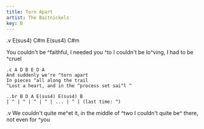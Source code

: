 ```yaml
---
title: Torn Apart
artist: The Baitnickels
key: B
---
```

.v E(sus4) C#m E(sus4) C#m

You couldn't be ^faithful, I needed you ^to
I couldn't be lo^ving, I had to be ^cruel

	.c A D B E D A 
	And suddenly we're ^torn apart
	In pieces ^all along the trail
	^Lost a heart, and in the ^process set sai^l ^

	..br B D A E(sus4) E(sus4) B
	| ^ | ^ | ^ | ^ | ... | ^ | (last time: ^)

.v
We couldn't quite me^et it, in the middle of ^two
I couldn't quite be^ there, not even for ^you